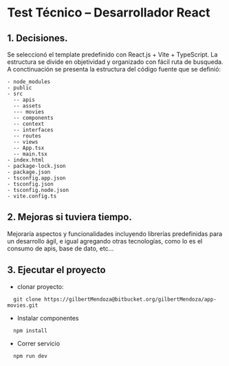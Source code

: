 # Test Técnico – Desarrollador React

## 1. Decisiones.

Se seleccionó el template predefinido con React.js + Vite + TypeScript.
La estructura se divide en objetividad y organizado con fácil ruta de busqueda.
A conctinuación se presenta la estructura del código fuente que se definió:

```
- node_modules
- public
- src
  -- apis
  -- assets
  --- movies
  -- components
  -- context
  -- interfaces
  -- routes
  -- views
  -- App.tsx
  -- main.tsx
- index.html
- package-lock.json
- package.json
- tsconfig.app.json
- tsconfig.json
- tsconfig.node.json
- vite.config.ts
```

## 2. Mejoras si tuviera tiempo.

Mejoraría aspectos y funcionalidades incluyendo librerías predefinidas para un desarrollo ágil, e igual agregando otras tecnologías, como lo es el consumo de apis, base de dato, etc...

## 3. Ejecutar el proyecto

- clonar proyecto: <br/>

```
  git clone https://gilbertMendoza@bitbucket.org/gilbertMendoza/app-movies.git
```

- Instalar componentes <br/>

```
  npm install
```

- Correr servicio <br/>

```
  npm run dev
```
